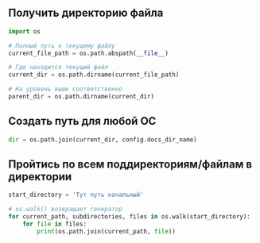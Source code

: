 ## Получить директорию файла

```python
import os

# Полный путь к текущему файлу
current_file_path = os.path.abspath(__file__) 

# Где находится текущий файл
current_dir = os.path.dirname(current_file_path) 

# На уровень выше соответственно
parent_dir = os.path.dirname(current_dir)
```

## Создать путь для любой OC

```python
dir = os.path.join(current_dir, config.docs_dir_name)
```

## Пройтись по всем поддиректориям/файлам в директории

```python
start_directory = 'Тут путь начальный'

# os.walk() возвращает генератор
for current_path, subdirectories, files in os.walk(start_directory):
    for file in files:
        print(os.path.join(current_path, file))
```